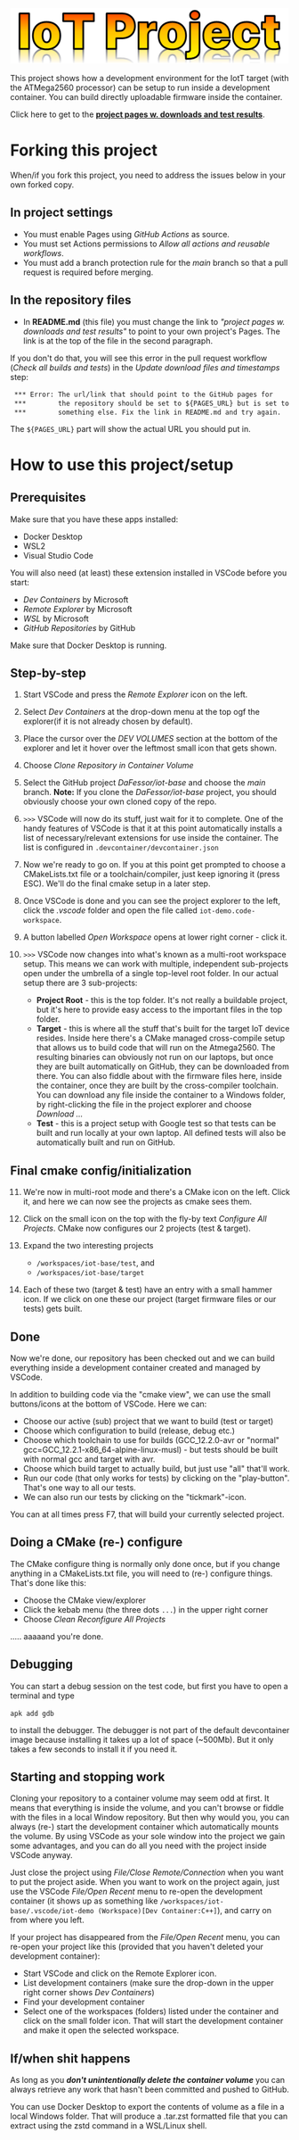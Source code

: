 ![IoT Base logo](proj_pages/images/IoTBase.png)

This project shows how a development environment for the IotT target (with the ATMega2560 processor) can be setup to run inside a development container. You can build directly uploadable firmware inside the container.

Click here to get to the [**project pages w. downloads and test results**](https://dafessor.github.io/iot-base/).

# Forking this project
When/if you fork this project, you need to address the issues below in your own forked copy.

## In project settings
* You must enable Pages using *GitHub Actions* as source.
* You must set Actions permissions to *Allow all actions and reusable workflows*.
* You must add a branch protection rule for the *main* branch so that a pull request is required before merging.

## In the repository files
* In **README.md** (this file) you must change the link to *"project pages w. downloads and test results"* to point to your own project's Pages. The link is at the top of the file in the second paragraph.

If you don't do that, you will see this error in the pull request workflow (*Check all builds and tests*) in the *Update download files and timestamps* step:
```
 *** Error: The url/link that should point to the GitHub pages for
 ***        the repository should be set to ${PAGES_URL} but is set to
 ***        something else. Fix the link in README.md and try again.
```
The `${PAGES_URL}` part will show the actual URL you should put in.

# How to use this project/setup

## Prerequisites
Make sure that you have these apps installed:
* Docker Desktop
* WSL2
* Visual Studio Code
  
 You will also need (at least) these extension installed in VSCode before you start:
   * *Dev Containers* by Microsoft
   * *Remote Explorer* by Microsoft
   * *WSL* by Microsoft
   * *GitHub Repositories* by GitHub

Make sure that Docker Desktop is running.

## Step-by-step
1. Start VSCode and press the *Remote Explorer* icon on the left.

2. Select *Dev Containers* at the drop-down menu at the top ogf the explorer(if it is not already chosen by default).

3. Place the cursor over the *DEV VOLUMES* section at the bottom of the explorer and let it hover over the leftmost small icon that gets shown.

4. Choose *Clone Repository in Container Volume*

5. Select the GitHub project *DaFessor/iot-base* and choose the *main* branch. **Note:** If you clone the *DaFessor/iot-base* project, you should obviously choose your own cloned copy of the repo.

6. `>>>` VSCode will now do its stuff, just wait for it to complete. One of the handy features of VSCode is that it at this point automatically installs a list of necessary/relevant extensions for use inside the container. The list is configured in `.devcontainer/devcontainer.json`

7. Now we're ready to go on. If you at this point get prompted to choose a CMakeLists.txt file or a toolchain/compiler, just keep ignoring it (press ESC). We'll do the final cmake setup in a later step.

8. Once VSCode is done and you can see the project explorer to the left, click the *.vscode* folder and open the file called `iot-demo.code-workspace`.

9.  A button labelled *Open Workspace* opens at lower right corner - click it.

10. `>>>` VSCode now changes into what's known as a multi-root workspace setup. This means we can work with multiple, independent sub-projects open under the umbrella of a single top-level root folder. In our actual setup there are 3 sub-projects:

    * **Project Root** - this is the top folder. It's not really a buildable project, but it's here to provide easy access to the important files in the top folder.
    * **Target** - this is where all the stuff that's built for the target IoT device resides. Inside here there's a CMake managed cross-compile setup that allows us to build code that will run on the Atmega2560. The resulting binaries can obviously not run on our laptops, but once they are built automatically on GitHub, they can be downloaded from there. You can also fiddle about with the firmware files here, inside the container, once they are built by the cross-compiler toolchain. You can download any file inside the container to a Windows folder, by right-clicking the file in the project explorer and choose *Download ...*
    * **Test** - this is a project setup with Google test so that tests can be built and run locally at your own laptop. All defined tests will also be automatically built and run on GitHub.

## Final cmake config/initialization
11. We're now in multi-root mode and there's a CMake icon on the left. Click it, and here we can now see the projects as cmake sees them.
    
12. Click on the small icon on the top with the fly-by text *Configure All Projects*. CMake now configures our 2 projects (test & target).
    
13. Expand the two interesting projects
    *  `/workspaces/iot-base/test`, and
    *  `/workspaces/iot-base/target`

14. Each of these two (target & test) have an entry with a small hammer icon. If we click on one these our project (target firmware files or our tests)  gets built.

## Done
Now we're done, our repository has been checked out and we can build everything inside a development container created and managed by VSCode.

In addition to building code via the "cmake view", we can use the small buttons/icons at the bottom of VSCode. Here we can:
* Choose our active (sub) project that we want to build (test or target)
* Choose which configuration to build (release, debug etc.)
* Choose which toolchain to use for builds (GCC_12.2.0-avr or "normal" gcc=GCC_12.2.1-x86_64-alpine-linux-musl) - but tests should be built with normal gcc and target with avr.
* Choose which build target to actually build, but just use "all" that'll work.
* Run our code (that only works for tests) by clicking on the "play-button". That's one way to all our tests.
* We can also run our tests by clicking on the "tickmark"-icon.

You can at all times press F7, that will build your currently selected project.

## Doing a CMake (re-) configure
The CMake configure thing is normally only done once, but if you change anything in a CMakeLists.txt file, you will need to (re-) configure things. That's done like this:
* Choose the CMake view/explorer
* Click the kebab menu (the three dots `...`) in the upper right corner
* Choose *Clean Reconfigure All Projects*

..... aaaaand you're done.

## Debugging
You can start a debug session on the test code, but first you have to open a terminal and type

`apk add gdb`

to install the debugger. The debugger is not part of the default devcontainer image because installing it takes up a lot of space (~500Mb). But it only takes a few seconds to install it if you need it.

## Starting and stopping work
Cloning your repository to a container volume may seem odd at first. It means that everything is inside the volume, and you can't browse or fiddle with the files in a local Window repository. But then why would you, you can always (re-) start the development container which automatically mounts the volume. By using VSCode as your sole window into the project we gain some advantages, and you can do all you need with the project inside VSCode anyway.

Just close the project using *File/Close Remote/Connection* when you want to put the project aside. When you want to work on the project again, just use the VSCode *File/Open Recent* menu to re-open the development container (it shows up as something like `/workspaces/iot-base/.vscode/iot-demo (Workspace)[Dev Container:C++]`), and carry on from where you left.

If your project has disappeared from the *File/Open Recent* menu, you can re-open your project like this (provided that you haven't deleted your development container):
* Start VSCode and click on the Remote Explorer icon.
* List development containers (make sure the drop-down in the upper right corner shows *Dev Containers*)
* Find your development container
* Select one of the workspaces (folders) listed under the container and click on the small folder icon. That will start the development container and make it open the selected workspace.

## If/when shit happens
As long as you _**don't unintentionally delete the container volume**_ you can always retrieve any work that hasn't been committed and pushed to GitHub.

You can use Docker Desktop to export the contents of volume as a file in a local Windows folder. That will produce a .tar.zst formatted file that you can extract using the zstd command in a WSL/Linux shell.